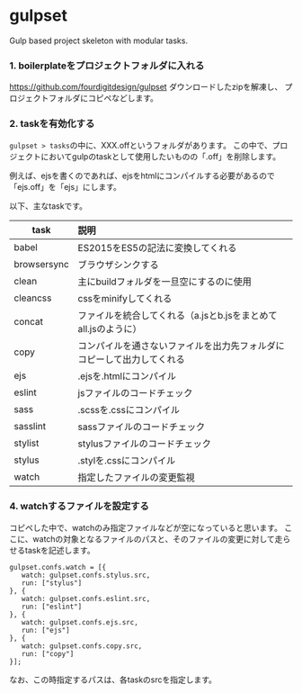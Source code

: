# gulpset

Gulp based project skeleton with modular tasks.

### 1. boilerplateをプロジェクトフォルダに入れる
https://github.com/fourdigitdesign/gulpset
ダウンロードしたzipを解凍し、
プロジェクトフォルダにコピペなどします。


### 2. taskを有効化する
`gulpset > tasks`の中に、XXX.offというフォルダがあります。
この中で、プロジェクトにおいてgulpのtaskとして使用したいものの「.off」を削除します。

例えば、ejsを書くのであれば、ejsをhtmlにコンパイルする必要があるので
「ejs.off」を「ejs」にします。

以下、主なtaskです。

| task        | 説明 |
| --------------- |:---------------|
| babel | ES2015をES5の記法に変換してくれる |
| browsersync | ブラウザシンクする |
| clean | 主にbuildフォルダを一旦空にするのに使用 |
| cleancss | cssをminifyしてくれる |
| concat | ファイルを統合してくれる（a.jsとb.jsをまとめてall.jsのように）|
| copy | コンパイルを通さないファイルを出力先フォルダにコピーして出力してくれる |
| ejs | .ejsを.htmlにコンパイル |
| eslint | jsファイルのコードチェック |
| sass | .scssを.cssにコンパイル |
| sasslint | sassファイルのコードチェック |
| stylist | stylusファイルのコードチェック |
| stylus | .stylを.cssにコンパイル |
| watch | 指定したファイルの変更監視 |



### 4. watchするファイルを設定する
コピペした中で、watchのみ指定ファイルなどが空になっていると思います。
ここに、watchの対象となるファイルのパスと、そのファイルの変更に対して走らせるtaskを記述します。
```
gulpset.confs.watch = [{
   watch: gulpset.confs.stylus.src,
   run: ["stylus"]
}, {
   watch: gulpset.confs.eslint.src,
   run: ["eslint"]
}, {
   watch: gulpset.confs.ejs.src,
   run: ["ejs"]
}, {
   watch: gulpset.confs.copy.src,
   run: ["copy"]
}];
```

なお、この時指定するパスは、各taskのsrcを指定します。
